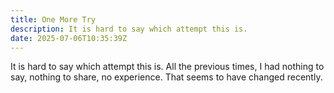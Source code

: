 ```yaml
---
title: One More Try
description: It is hard to say which attempt this is.
date: 2025-07-06T10:35:39Z
---
```


It is hard to say which attempt this is. All the previous times, I had nothing to say, nothing to share, no experience. That seems to have changed recently.
